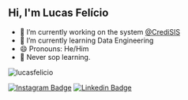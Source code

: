 ## Hi, I'm Lucas Felício

- 🔭 I’m currently working on the system [@CrediSIS](https://www.instagram.com/credisis/)
- 🌱 I’m currently learning Data Engineering 
- 😄 Pronouns: He/Him
- 🚀 Never sop learning. 

<img src='https://github-readme-stats.vercel.app/api?username=lucasfelicio&show_icons=true&theme=slateorange' alt='lucasfelicio'/>

[![Instagram Badge](https://img.shields.io/badge/@lucasfeliccio-fcba03?style=flat-square&logo=instagram&logoColor=white)](https://www.instagram.com/lucasfeliccio/)
[![Linkedin Badge](https://img.shields.io/badge/-Lucas%20Felício-fcba03?style=flat-square&logo=Linkedin&logoColor=white&link=https://br.linkedin.com/in/lucasfeliccio)](https://br.linkedin.com/in/lucasfeliccio) 

